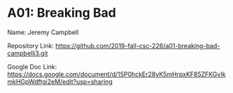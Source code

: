 # A01: Breaking Bad

Name: Jeremy Campbell


Repository Link: https://github.com/2019-fall-csc-226/a01-breaking-bad-campbellj3.git

Google Doc Link: https://docs.google.com/document/d/15P0hckEr28yK5mHrpxKF85ZFKGvIkmkHGpWdftgi2eM/edit?usp=sharing

